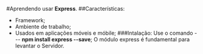 #Aprendendo usar **Express**.
##Características:
* Framework;
* Ambiente de trabalho;
* Usados em aplicações móveis e móbile;
 ###Intalação:
  Use o comando --- **npm install express --save**;
  O módulo express é fundamental para levantar o Servidor.
  


